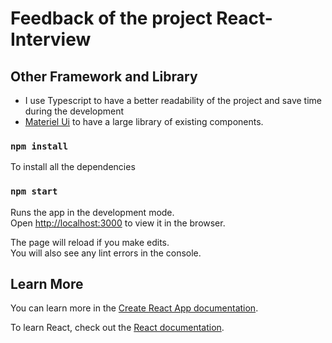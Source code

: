 # Feedback of the project React-Interview

## Other Framework and Library 

 - I use Typescript to have a better readability of the project and save time during the development
 - [Materiel Ui](https://material-ui.com/) to have a large library of existing components.


### `npm install`

To install all the dependencies

### `npm start`

Runs the app in the development mode.\
Open [http://localhost:3000](http://localhost:3000) to view it in the browser.

The page will reload if you make edits.\
You will also see any lint errors in the console.


## Learn More

You can learn more in the [Create React App documentation](https://facebook.github.io/create-react-app/docs/getting-started).

To learn React, check out the [React documentation](https://reactjs.org/).
